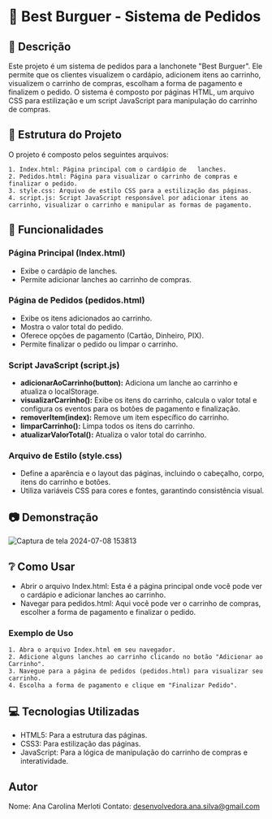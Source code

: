 # :hamburger: Best Burguer - Sistema de Pedidos

## :pencil: Descrição
Este projeto é um sistema de pedidos para a lanchonete "Best Burguer". Ele permite que os clientes visualizem o cardápio, adicionem itens ao carrinho, visualizem o carrinho de compras, escolham a forma de pagamento e finalizem o pedido. O sistema é composto por páginas HTML, um arquivo CSS para estilização e um script JavaScript para manipulação do carrinho de compras.

## :file_folder: Estrutura do Projeto
O projeto é composto pelos seguintes arquivos:

    1. Index.html: Página principal com o cardápio de   lanches.
    2. Pedidos.html: Página para visualizar o carrinho de compras e finalizar o pedido.
    3. style.css: Arquivo de estilo CSS para a estilização das páginas.
    4. script.js: Script JavaScript responsável por adicionar itens ao carrinho, visualizar o carrinho e manipular as formas de pagamento.

## :round_pushpin: Funcionalidades
### Página Principal (Index.html)
* Exibe o cardápio de lanches.
* Permite adicionar lanches ao carrinho de compras.

### Página de Pedidos (pedidos.html)
* Exibe os itens adicionados ao carrinho.
* Mostra o valor total do pedido.
* Oferece opções de pagamento (Cartão, Dinheiro, PIX).
* Permite finalizar o pedido ou limpar o carrinho.

### Script JavaScript (script.js)
* **adicionarAoCarrinho(button):** Adiciona um lanche ao carrinho e atualiza o localStorage.
* **visualizarCarrinho():** Exibe os itens do carrinho, calcula o valor total e configura os eventos para os botões de pagamento e finalização.
* **removerItem(index):** Remove um item específico do carrinho.
* **limparCarrinho():** Limpa todos os itens do carrinho.
* **atualizarValorTotal():** Atualiza o valor total do carrinho.

### Arquivo de Estilo (style.css)
* Define a aparência e o layout das páginas, incluindo o cabeçalho, corpo, itens do carrinho e botões.
* Utiliza variáveis CSS para cores e fontes, garantindo consistência visual.

## 📷 Demonstração
![Captura de tela 2024-07-08 153813](https://github.com/user-attachments/assets/b838db4b-798f-49ed-a659-5ca4ee98ed80)


## :grey_question: Como Usar
* Abrir o arquivo Index.html: Esta é a página principal onde você pode ver o cardápio e adicionar lanches ao carrinho.
* Navegar para pedidos.html: Aqui você pode ver o carrinho de compras, escolher a forma de pagamento e finalizar o pedido.

### Exemplo de Uso
    1. Abra o arquivo Index.html em seu navegador.
    2. Adicione alguns lanches ao carrinho clicando no botão "Adicionar ao Carrinho".
    3. Navegue para a página de pedidos (pedidos.html) para visualizar seu carrinho.
    4. Escolha a forma de pagamento e clique em "Finalizar Pedido".

## :computer: Tecnologias Utilizadas
* HTML5: Para a estrutura das páginas.
* CSS3: Para estilização das páginas.
* JavaScript: Para a lógica de manipulação do carrinho de compras e interatividade.

## Autor
Nome: Ana Carolina Merloti
Contato: desenvolvedora.ana.silva@gmail.com



